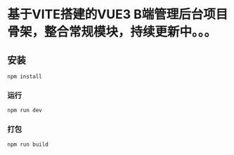 # 基于VITE搭建的VUE3 B端管理后台项目骨架，整合常规模块，持续更新中。。。

## 安装
```
npm install
```

### 运行
```
npm run dev
```

### 打包
```
npm run build
```

